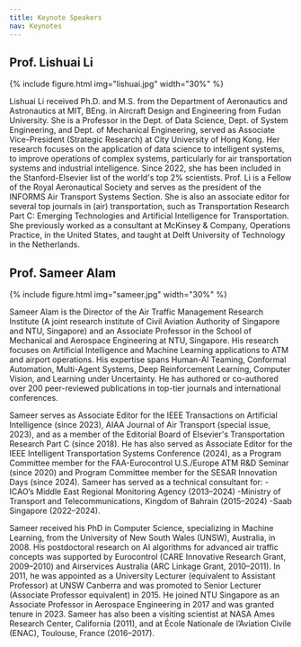 ```yaml
---
title: Keynote Speakers
nav: Keynotes
---
```




## Prof. Lishuai Li

{% include figure.html img="lishuai.jpg" width="30%" %}

Lishuai Li received Ph.D. and M.S. from the Department of Aeronautics and Astronautics at MIT, BEng. in Aircraft Design and Engineering from Fudan University. She is a Professor in the Dept. of Data Science, Dept. of System Engineering, and Dept. of Mechanical Engineering, served as Associate Vice-President (Strategic Research) at City University of Hong Kong. Her research focuses on the application of data science to intelligent systems, to improve operations of complex systems, particularly for air transportation systems and industrial intelligence. Since 2022, she has been included in the Stanford-Elsevier list of the world's top 2% scientists. Prof. Li is a Fellow of the Royal Aeronautical Society and serves as the president of the INFORMS Air Transport Systems Section. She is also an associate editor for several top journals in (air) transportation, such as Transportation Research Part C: Emerging Technologies and Artificial Intelligence for Transportation. She previously worked as a consultant at McKinsey & Company, Operations Practice, in the United States, and taught at Delft University of Technology in the Netherlands.


## Prof. Sameer Alam

{% include figure.html img="sameer.jpg" width="30%" %}

Sameer Alam is the Director of the Air Traffic Management Research Institute (A joint research institute of Civil Aviation Authority of Singapore and NTU, Singapore) and an Associate Professor in the School of Mechanical and Aerospace Engineering at NTU, Singapore. His research focuses on Artificial Intelligence and Machine Learning applications to ATM and airport operations. His expertise spans Human-AI Teaming, Conformal Automation, Multi-Agent Systems, Deep Reinforcement Learning, Computer Vision, and Learning under Uncertainty. He has authored or co-authored over 200 peer-reviewed publications in top-tier journals and international conferences.

Sameer serves as Associate Editor for the IEEE Transactions on Artificial Intelligence (since 2023), AIAA Journal of Air Transport (special issue, 2023), and as a member of the Editorial Board of Elsevier's Transportation Research Part C (since 2018). He has also served as Associate Editor for the IEEE Intelligent Transportation Systems Conference (2024), as a Program Committee member for the FAA-Eurocontrol U.S./Europe ATM R&D Seminar (since 2020) and Program Committee member for the SESAR Innovation Days (since 2024). Sameer has served as a technical consultant for: -ICAO’s Middle East Regional Monitoring Agency (2013–2024) -Ministry of Transport and Telecommunications, Kingdom of Bahrain (2015–2024) -Saab Singapore (2022–2024).

Sameer received his PhD in Computer Science, specializing in Machine Learning, from the University of New South Wales (UNSW), Australia, in 2008. His postdoctoral research on AI algorithms for advanced air traffic concepts was supported by Eurocontrol (CARE Innovative Research Grant, 2009–2010) and Airservices Australia (ARC Linkage Grant, 2010–2011). In 2011, he was appointed as a University Lecturer (equivalent to Assistant Professor) at UNSW Canberra and was promoted to Senior Lecturer (Associate Professor equivalent) in 2015. He joined NTU Singapore as an Associate Professor in Aerospace Engineering in 2017 and was granted tenure in 2023. Sameer has also been a visiting scientist at NASA Ames Research Center, California (2011), and at École Nationale de l’Aviation Civile (ENAC), Toulouse, France (2016–2017).
